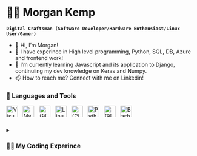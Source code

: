 # 🏄‍♂️ Morgan Kemp

**`Digital Craftsman (Software Developer/Hardware Entheusiast/Linux User/Gamer)`**

- 👋 Hi, I’m Morgan! 
- 👀 I have experince in High level programming, Python, SQL, DB, Azure and frontend work! 
- 🌱 I’m currently learning Javascript and its application to Django, continuiing my dev knowledge on Keras and Numpy. 
- 📫 How to reach me? Connect with me on Linkedin! 

### 🧰 Languages and Tools
<img align="left" alt="Visual Studio Code" width="30px" style="padding-right:10px;" src="https://cdn.jsdelivr.net/gh/devicons/devicon/icons/vscode/vscode-original.svg" />
<img align="left" alt="MySQL" width="30px" style="padding-right:10px;" src="https://cdn.jsdelivr.net/gh/devicons/devicon/icons/mysql/mysql-original.svg" style="padding-right:10px;" />
<img align="left" alt="Git" width="30px" style="padding-right:10px;" src="https://cdn.jsdelivr.net/gh/devicons/devicon/icons/git/git-original.svg" />
<img align="left" alt="Linux" width="30px" style="padding-right:10px;" src="https://cdn.jsdelivr.net/gh/devicons/devicon/icons/linux/linux-original.svg" />
<img align="left" alt="CSS" width="30px" style="padding-right:10px;" src="https://cdn.jsdelivr.net/gh/devicons/devicon/icons/css3/css3-plain.svg" />
<img align="left" alt="Python" width="30px" style="padding-right:10px;" src="https://cdn.jsdelivr.net/gh/devicons/devicon/icons/python/python-plain.svg" />
<img align="left" alt="GitHub" width="30px" style="padding-right:10px;" src="https://cdn.jsdelivr.net/gh/devicons/devicon/icons/github/github-original.svg" />
<img align="left" alt="Bash" width="30px" style="padding-right:10px;" src="https://cdn.jsdelivr.net/gh/devicons/devicon/icons/bash/bash-original.svg" />
<br />

#

<details>
  <summary><h3>👨‍💻 My Coding Experince </h3></summary>
    Starting in 2019 with my computer science degree, I had 0 coding experience after deciding that medicine wasn't for me. I progressed through my first two years with flying colors until finding a real passion and interest in AI during my final year, writing my dissertation on a custom ML model. This model used a weighted bias model focusing on weighted node inputs from a trained data set, the goal of this was to accurately predict the accuracy of hand written numerical digits from the nMist data set with tools such as NumPy, Keras & MatPlotLib, and then applying data visualization to gauge and represent the accuracy of the models, using techniques such as confusion matrices and linear regression charts. Now I am currently working as a full stack developer for Dutch Digital Systems, taking on the role in conjunction with implementation consulting for clients, bridging the gap between meeting their needs and developing their ideas. Working with a unique high level programming codebase that manages front-end, back-end and web development elements.

<!---
780APM/780APM is a ✨ special ✨ repository because its `README.md` (this file) appears on your GitHub profile.
You can click the Preview link to take a look at your changes.
--->
